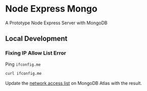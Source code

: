 # Node Express Mongo
A Prototype Node Express Server with MongoDB

## Local Development
### Fixing IP Allow List Error
Ping `ifconfig.me`
```bash
curl ifconfig.me
```
Update the [network access list](https://cloud.mongodb.com/v2/5f07b45700c4ca66f9682067#security/network/accessList) on MongoDB Atlas with the result.

